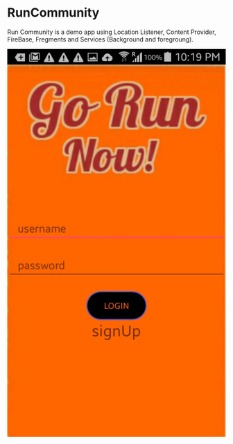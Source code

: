 # RunCommunity
Run Community is a demo app using Location Listener, Content Provider, FireBase, Fregments and Services (Background and foregroung).

![Login using FiresBase Authintication](https://github.com/abdelrahman-ali98/RunCommunity/blob/master/UNADJUSTEDNONRAW_thumb_25c6.jpg)
